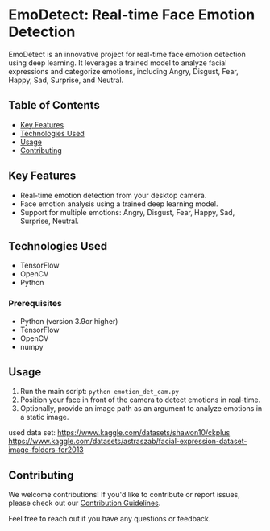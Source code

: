 # EmoDetect: Real-time Face Emotion Detection

EmoDetect is an innovative project for real-time face emotion detection using deep learning. It leverages a trained model to analyze facial expressions and categorize emotions, including Angry, Disgust, Fear, Happy, Sad, Surprise, and Neutral.


## Table of Contents
- [Key Features](#key-features)
- [Technologies Used](#technologies-used)
- [Usage](#usage)
- [Contributing](#contributing)


## Key Features
- Real-time emotion detection from your desktop camera.
- Face emotion analysis using a trained deep learning model.
- Support for multiple emotions: Angry, Disgust, Fear, Happy, Sad, Surprise, Neutral.

## Technologies Used
- TensorFlow
- OpenCV
- Python



### Prerequisites
- Python (version 3.9or higher)
- TensorFlow
- OpenCV
- numpy



## Usage
1. Run the main script: `python emotion_det_cam.py`
2. Position your face in front of the camera to detect emotions in real-time.
3. Optionally, provide an image path as an argument to analyze emotions in a static image.


used data set: https://www.kaggle.com/datasets/shawon10/ckplus
https://www.kaggle.com/datasets/astraszab/facial-expression-dataset-image-folders-fer2013
## Contributing
We welcome contributions! If you'd like to contribute or report issues, please check out our [Contribution Guidelines](link-to-contributing.md).

Feel free to reach out if you have any questions or feedback.


